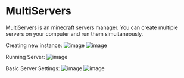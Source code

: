 # MultiServers
MultiServers is an minecraft servers manager. You can create multiple servers on your computer and run them simultaneously.

Creating new instance:
![image](https://user-images.githubusercontent.com/50674232/133772626-a8e1aed8-fa6c-4b2b-a681-f6ada025addc.png)
![image](https://user-images.githubusercontent.com/50674232/133772801-cef1cd01-a5b1-4e1a-bf77-21f598b98a9f.png)

Running Server:
![image](https://user-images.githubusercontent.com/50674232/133772941-b2a8c05f-5184-4972-862b-e5647586ef5d.png)

Basic Server Settings:
![image](https://user-images.githubusercontent.com/50674232/133772975-f01b752c-eda4-49ef-be16-fb0b276a9d23.png)
![image](https://user-images.githubusercontent.com/50674232/133772985-fc70cfc5-ea39-4c13-b242-ee0d60ad5de2.png)

